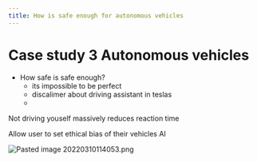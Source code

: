 ```yaml
---
title: How is safe enough for autonomous vehicles
---
```

# Case study 3 Autonomous vehicles
- How safe is safe enough?
	- its impossible to be perfect
	- discalimer about driving assistant in teslas
	- 

Not driving youself massively reduces reaction time

Allow user to set ethical bias of their vehicles AI


![Pasted image 20220310114053.png](None)